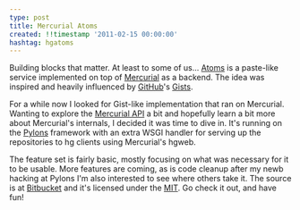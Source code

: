 ```yaml
---
type: post
title: Mercurial Atoms
created: !!timestamp '2011-02-15 00:00:00'
hashtag: hgatoms
---
```

Building blocks that matter. At least to some of us... [Atoms](http://hgatoms.com) is a paste-like service implemented on top of [Mercurial](http://mercurial.selenic.com/) as a backend. The idea was inspired and heavily influenced by [GitHub](http://github.com/)'s [Gists](http://gist.github.com/).

For a while now I looked for Gist-like implementation that ran on Mercurial. Wanting to explore the [Mercurial API](http://mercurial.selenic.com/wiki/MercurialApi) a bit and hopefully learn a bit more about Mercurial's internals, I decided it was time to dive in. It's running on the [Pylons](http://pylonshq.com/) framework with an extra WSGI handler for serving up the repositories to hg clients using Mercurial's hgweb.

The feature set is fairly basic, mostly focusing on what was necessary for it to be usable. More features are coming, as is code cleanup after my newb hacking at Pylons I'm also interested to see where others take it. The source is at [Bitbucket](http://bitbucket.org/mayo/atoms/src) and it's licensed under the [MIT](http://www.opensource.org/licenses/mit-license.php). Go check it out, and have fun!
